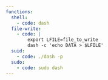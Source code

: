 ```yaml
---
functions:
  shell:
    - code: dash
  file-write:
    - code: |
        export LFILE=file_to_write
        dash -c 'echo DATA > $LFILE'
  suid:
    - code: ./dash -p
  sudo:
    - code: sudo dash
---
```

